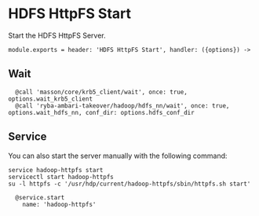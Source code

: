 
# HDFS HttpFS Start

Start the HDFS HttpFS Server.

    module.exports = header: 'HDFS HttpFS Start', handler: ({options}) ->

## Wait

      @call 'masson/core/krb5_client/wait', once: true, options.wait_krb5_client
      @call 'ryba-ambari-takeover/hadoop/hdfs_nn/wait', once: true, options.wait_hdfs_nn, conf_dir: options.hdfs_conf_dir

## Service

You can also start the server manually with the following command:

```
service hadoop-httpfs start
servicectl start hadoop-httpfs
su -l httpfs -c '/usr/hdp/current/hadoop-httpfs/sbin/httpfs.sh start'
```

      @service.start
        name: 'hadoop-httpfs'
